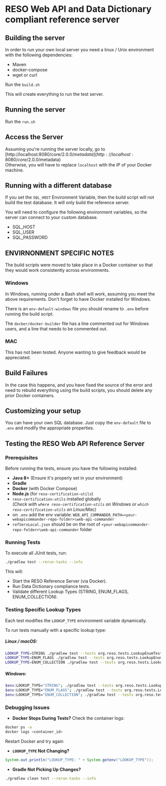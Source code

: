 # RESO Web API and Data Dictionary compliant reference server

## Building the server

In order to run your own local server you need a linux / Unix environment with the following dependencies:

* Maven
* docker-compose
* wget or curl

Run the `build.sh`

This will create everything to run the test server.

## Running the server

Run the `run.sh`

## Access the Server

Assuming you're running the server locally, go to [http://localhost:8080/core/2.0.0/$metadata](http://localhost:8080/core/2.0.0/$metadata)\
Otherwise, you will have to replace `localhost` with the IP of your Docker machine.

## Running with a different database

If you set the `SQL_HOST` Environment Variable, then the build script will not build the test database.
It will only build the reference server.

You will need to configure the following environment variables, so the server can connect to your custom database.

* SQL_HOST
* SQL_USER
* SQL_PASSWORD

## ENVIRNONMENT SPECIFIC NOTES

The build scripts were moved to take place in a Docker container so that they would work consistently across environments.

### Windows
In Windows, running under a Bash shell will work, assuming you meet the above requirements.
Don't forget to have Docker installed for Windows.

There is an `env-default-windows` file you should rename to `.env` before running the build script.

The `docker/docker-builder` file has a line commented out for Windows users, and a line that needs to be commented out.

### MAC

This has not been tested.  Anyone wanting to give feedback would be appreciated.

## Build Failures

In the case this happens, and you have fixed the source of the error and need to rebuild everything using the build scripts, you should delete any prior Docker containers.

## Customizing your setup

You can have your own SQL database.  Just copy the `env-default` file to `.env` and modify the appropriate properties.


## Testing the RESO Web API Reference Server

### Prerequisites
Before running the tests, ensure you have the following installed:
- **Java 8+** (Ensure it's properly set in your environment)
- **Gradle**
- **Docker** (with Docker Compose)
- **Node.js** (for `reso-certification-utils`)
- `reso-certification-utils` installed globally  
  _(Check with `where reso-certification-utils` on Windows or `which reso-certification-utils` on Linux/Mac)_
- on `.env` add the env variable: `WEB_API_COMMANDER_PATH=<your-webapicommander-repo-folder>\web-api-commander` 
- `refServLocal.json` should be on the root of `<your-webapicommander-repo-folder>\web-api-commander` folder
### Running Tests
To execute all JUnit tests, run:

```sh
./gradlew test --rerun-tasks --info
```

This will:

- Start the RESO Reference Server (via Docker).
- Run Data Dictionary compliance tests.
- Validate different Lookup Types (STRING, ENUM_FLAGS, ENUM_COLLECTION).

### Testing Specific Lookup Types

Each test modifies the ```LOOKUP_TYPE``` environment variable dynamically.

To run tests manually with a specific lookup type:

##### Linux / macOS:
```sh
LOOKUP_TYPE=STRING ./gradlew test --tests org.reso.tests.LookupEnumTest
LOOKUP_TYPE=ENUM_FLAGS ./gradlew test --tests org.reso.tests.LookupEnumFlagsTest
LOOKUP_TYPE=ENUM_COLLECTION ./gradlew test --tests org.reso.tests.LookupStringTest
```

##### Windows:
```sh
$env:LOOKUP_TYPE="STRING"; ./gradlew test --tests org.reso.tests.LookupEnumTest
$env:LOOKUP_TYPE="ENUM_FLAGS"; ./gradlew test --tests org.reso.tests.LookupEnumFlagsTest
$env:LOOKUP_TYPE="ENUM_COLLECTION"; ./gradlew test --tests org.reso.tests.LookupStringTest
```

### Debugging Issues
- **Docker Stops During Tests?**
Check the container logs:
```sh
docker ps -a
docker logs <container_id>
```
Restart Docker and try again

- **```LOOKUP_TYPE``` Not Changing?**
```java
System.out.println("LOOKUP_TYPE: " + System.getenv("LOOKUP_TYPE"));
```
- **Gradle Not Picking Up Changes?**
```sh
./gradlew clean test --rerun-tasks --info
```